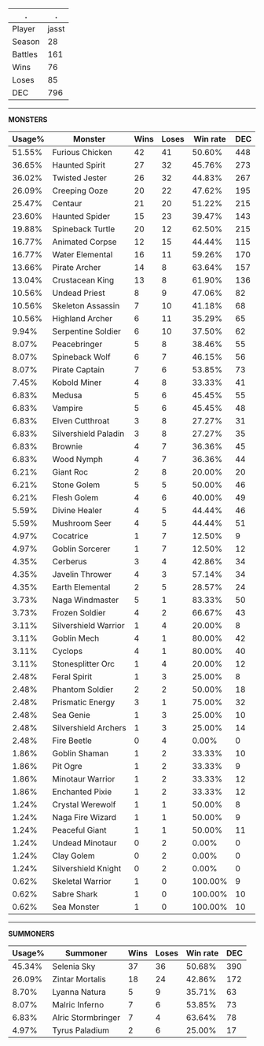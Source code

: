 .|.
|-|-
Player|jasst
Season|28
Battles|161
Wins|76
Loses|85
DEC|796

---
**MONSTERS**

Usage%|Monster|Wins|Loses|Win rate|DEC|
-|-|-|-|-|-|
51.55%|Furious Chicken|42|41|50.60%|448|
36.65%|Haunted Spirit|27|32|45.76%|273|
36.02%|Twisted Jester|26|32|44.83%|267|
26.09%|Creeping Ooze|20|22|47.62%|195|
25.47%|Centaur|21|20|51.22%|215|
23.60%|Haunted Spider|15|23|39.47%|143|
19.88%|Spineback Turtle|20|12|62.50%|215|
16.77%|Animated Corpse|12|15|44.44%|115|
16.77%|Water Elemental|16|11|59.26%|170|
13.66%|Pirate Archer|14|8|63.64%|157|
13.04%|Crustacean King|13|8|61.90%|136|
10.56%|Undead Priest|8|9|47.06%|82|
10.56%|Skeleton Assassin|7|10|41.18%|68|
10.56%|Highland Archer|6|11|35.29%|65|
9.94%|Serpentine Soldier|6|10|37.50%|62|
8.07%|Peacebringer|5|8|38.46%|55|
8.07%|Spineback Wolf|6|7|46.15%|56|
8.07%|Pirate Captain|7|6|53.85%|73|
7.45%|Kobold Miner|4|8|33.33%|41|
6.83%|Medusa|5|6|45.45%|55|
6.83%|Vampire|5|6|45.45%|48|
6.83%|Elven Cutthroat|3|8|27.27%|31|
6.83%|Silvershield Paladin|3|8|27.27%|35|
6.83%|Brownie|4|7|36.36%|45|
6.83%|Wood Nymph|4|7|36.36%|44|
6.21%|Giant Roc|2|8|20.00%|20|
6.21%|Stone Golem|5|5|50.00%|46|
6.21%|Flesh Golem|4|6|40.00%|49|
5.59%|Divine Healer|4|5|44.44%|46|
5.59%|Mushroom Seer|4|5|44.44%|51|
4.97%|Cocatrice|1|7|12.50%|9|
4.97%|Goblin Sorcerer|1|7|12.50%|12|
4.35%|Cerberus|3|4|42.86%|34|
4.35%|Javelin Thrower|4|3|57.14%|34|
4.35%|Earth Elemental|2|5|28.57%|24|
3.73%|Naga Windmaster|5|1|83.33%|50|
3.73%|Frozen Soldier|4|2|66.67%|43|
3.11%|Silvershield Warrior|1|4|20.00%|8|
3.11%|Goblin Mech|4|1|80.00%|42|
3.11%|Cyclops|4|1|80.00%|40|
3.11%|Stonesplitter Orc|1|4|20.00%|12|
2.48%|Feral Spirit|1|3|25.00%|8|
2.48%|Phantom Soldier|2|2|50.00%|18|
2.48%|Prismatic Energy|3|1|75.00%|32|
2.48%|Sea Genie|1|3|25.00%|10|
2.48%|Silvershield Archers|1|3|25.00%|14|
2.48%|Fire Beetle|0|4|0.00%|0|
1.86%|Goblin Shaman|1|2|33.33%|10|
1.86%|Pit Ogre|1|2|33.33%|9|
1.86%|Minotaur Warrior|1|2|33.33%|12|
1.86%|Enchanted Pixie|1|2|33.33%|12|
1.24%|Crystal Werewolf|1|1|50.00%|8|
1.24%|Naga Fire Wizard|1|1|50.00%|9|
1.24%|Peaceful Giant|1|1|50.00%|11|
1.24%|Undead Minotaur|0|2|0.00%|0|
1.24%|Clay Golem|0|2|0.00%|0|
1.24%|Silvershield Knight|0|2|0.00%|0|
0.62%|Skeletal Warrior|1|0|100.00%|9|
0.62%|Sabre Shark|1|0|100.00%|10|
0.62%|Sea Monster|1|0|100.00%|10|

---
**SUMMONERS**

Usage%|Summoner|Wins|Loses|Win rate|DEC|
-|-|-|-|-|-|
45.34%|Selenia Sky|37|36|50.68%|390|
26.09%|Zintar Mortalis|18|24|42.86%|172|
8.70%|Lyanna Natura|5|9|35.71%|63|
8.07%|Malric Inferno|7|6|53.85%|73|
6.83%|Alric Stormbringer|7|4|63.64%|78|
4.97%|Tyrus Paladium|2|6|25.00%|17|
